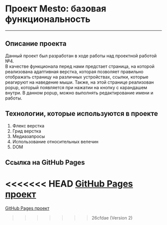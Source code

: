 # Проект Mesto: базовая функциональность
--------------------------
## Описание проекта
Данный проект был разработан в ходе работы над проектной работой №4.  
В качестве функционала перед нами предстает страница, на которой  
реализована адаптивная верстка, которая позволяет правильно отображать
страницу на различных устройствах, ссылки, которые реагируют на наведение мыши.
Также, на этой странице реализован popup, который появляется при нажатии на
кнопку с карандашем внутри. В данном popup, можно выполнять редактирование
имени и работы. 
## Технологии, которые используются в проекте
1. Флекс верстка
2. Грид верстка
3. Медиазапросы
4. Использование относительных велечин
5. DOM
## Ссылка на GitHub Pages
<<<<<<< HEAD
[GitHub Pages проект](https://nikolay20112001.github.io/mesto1/)
=======
[GitHub Pages проект](https://nikolay20112001.github.io/mesto1/)
>>>>>>> 26cfdae (Version 2)
